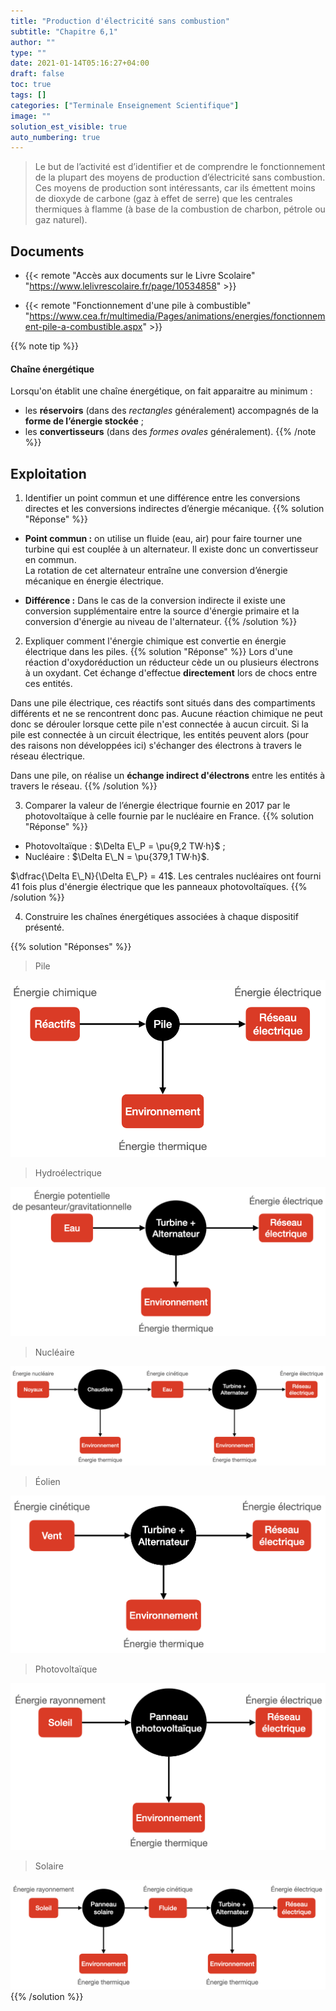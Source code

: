 ```yaml
---
title: "Production d'électricité sans combustion"
subtitle: "Chapitre 6,1"
author: ""
type: ""
date: 2021-01-14T05:16:27+04:00
draft: false
toc: true
tags: []
categories: ["Terminale Enseignement Scientifique"]
image: ""
solution_est_visible: true
auto_numbering: true
---
```


> Le but de l’activité est d’identifier et de comprendre le fonctionnement de la plupart des moyens de production d’électricité sans combustion. Ces moyens de production sont intéressants, car ils émettent moins de dioxyde de carbone (gaz à effet de serre) que les centrales thermiques à flamme (à base de la combustion de charbon, pétrole ou gaz naturel).

## Documents 

- {{< remote "Accès aux documents sur le Livre Scolaire" "https://www.lelivrescolaire.fr/page/10534858" >}}

- {{< remote "Fonctionnement d'une pile à combustible" "https://www.cea.fr/multimedia/Pages/animations/energies/fonctionnement-pile-a-combustible.aspx" >}}

{{% note tip %}}
#### Chaîne énergétique
Lorsqu'on établit une chaîne énergétique, on fait apparaitre au minimum :

- les **réservoirs** (dans des *rectangles* généralement) accompagnés de la **forme de l’énergie stockée** ;
- les **convertisseurs** (dans des *formes ovales* généralement).
{{% /note %}}


## Exploitation

1. Identifier un point commun et une différence entre les conversions directes et les conversions indirectes d’énergie mécanique. 
{{% solution "Réponse" %}}

- **Point commun :** on utilise un fluide (eau, air) pour faire tourner une turbine qui est couplée à un alternateur. Il existe donc un convertisseur en commun.\
La rotation de cet alternateur entraîne une conversion d’énergie mécanique en énergie électrique.

- **Différence :** Dans le cas de la conversion indirecte il existe une conversion supplémentaire entre la source d'énergie primaire et la conversion d'énergie au niveau de l'alternateur.
{{% /solution %}}

2. Expliquer comment l'énergie chimique est convertie en énergie électrique dans les piles. 
{{% solution "Réponse" %}}
Lors d'une réaction d'oxydoréduction un réducteur cède un ou plusieurs électrons à un oxydant. Cet échange d'effectue **directement** lors de chocs entre ces entités.

Dans une pile électrique, ces réactifs sont situés dans des compartiments différents et ne se rencontrent donc pas. Aucune réaction chimique ne peut donc se dérouler lorsque cette pile n'est connectée à aucun circuit. 
Si la pile est connectée à un circuit électrique, les entités peuvent alors (pour des raisons non développées ici) s'échanger des électrons à travers le réseau électrique.

Dans une pile, on réalise un **échange indirect d'électrons** entre les entités à travers le réseau.
{{% /solution %}}

3. Comparer la valeur de l’énergie électrique fournie en 2017 par le photovoltaïque à celle fournie par le nucléaire en France.
{{% solution "Réponse" %}}
- Photovoltaïque : $\Delta E\_P = \pu{9,2 TW·h}$ ;
- Nucléaire : $\Delta E\_N = \pu{379,1 TW·h}$.

$\dfrac{\Delta E\_N}{\Delta E\_P} = 41$. Les centrales nucléaires ont fourni 41 fois plus d'énergie électrique que les panneaux photovoltaïques.
{{% /solution %}}

4. Construire les chaînes énergétiques associées à chaque dispositif présenté.

{{% solution "Réponses" %}}
> Pile
<img src="/terminales-es/chap-6/chap-6-1/pile.png" alt="" width="" />

> Hydroélectrique
<img src="/terminales-es/chap-6/chap-6-1/hydroelectrique.png" alt="" width="" />

> Nucléaire
<img src="/terminales-es/chap-6/chap-6-1/nucleaire.png" alt="" width="" />

> Éolien
<img src="/terminales-es/chap-6/chap-6-1/eolien.png" alt="" width="" />

> Photovoltaïque
<img src="/terminales-es/chap-6/chap-6-1/photovoltaique.png" alt="" width="" />

> Solaire
<img src="/terminales-es/chap-6/chap-6-1/solaire.png" alt="" width="" />
{{% /solution %}}